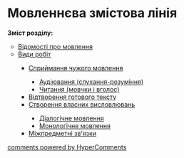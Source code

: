 <div id="hypercomments_widget" class="js-hypercomments-widget invisible"></div>

# Мовленнєва змістова лінія

<p><b>Зміст розділу:</b></p>
<ul type="circle">
<li><a href="https://ukrmon59.ed-era.com/4/vidomosty_pro_movlennya.html">Відомості про мовлення</a></li>
<li><a href="https://ukrmon59.ed-era.com/4/vydy_robyt.html">Види робіт</a></li>
<ul type="square">
<li><a href="https://ukrmon59.ed-era.com/4/spryumannya_ckhuzhogo_movlennya.html">Сприймання чужого мовлення</a></li>
<ul type="disc">
<li><a href="https://ukrmon59.ed-era.com/4/audyuvannya.html">Аудіювання (слухання-розуміння)</a></li>
<li><a href="https://ukrmon59.ed-era.com/4/chytannya.html">Читання (мовчки і вголос)</a></li>
</ul>
<li><a href="https://ukrmon59.ed-era.com/4/vidtvorennya_gotovogo_tekstu.html">Відтворення готового тексту</a></li>
<li><a href="https://ukrmon59.ed-era.com/4/stvorennya_vlasnykh_vyslovluvan.html">Створення власних висловлювань</a></li>
<ul type="disc">
<li><a href="https://ukrmon59.ed-era.com/4/dialogichne_movlennya.html">Діалогічне мовлення</a></li>
<li><a href="https://ukrmon59.ed-era.com/4/monologychne_movlennya.html">Монологічне мовлення</a></li>
</ul>
<li><a href="https://ukrmon59.ed-era.com/4/mizhpredmetny_zvyazki.html">Міжпредметні зв'язки</a></li>
</ul>
</ul>

<div class="js-hypercomments-container">
<a href="http://hypercomments.com" class="hc-link" title="comments widget">comments powered by HyperComments</a>
</div>